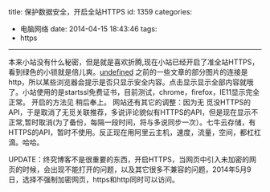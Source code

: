 title: 保护数据安全，开启全站HTTPS
id: 1359
categories:
  - 电脑网络
date: 2014-04-15 18:43:46
tags:
  - https
---

本来小站没有什么秘密，但是就是喜欢折腾,现在小站已经开启了准全站HTTPS，看到绿色的小锁就是倍儿爽。[undefined](https://ilidong.com/wp-content/uploads/2014/04/https.png)
之前的一些文章的部分图片的连接是http，所以某些浏览器会提示是否只显示安全内容。点击显示显示全部内容就哦了。小站使用的是startssl免费证书，目前测试，chrome，firefox，IE11显示完全正常。
开启的方法见 稍后奉上。
网站还有其它的调整：因为无 觅没HTTPS的API，于是取消了无觅关联推荐，多说评论貌似有HTTPS的API，但是现在显示不正常,暂时取消(为了备份，每隔一段时间，将与多说同步一次）。七牛云存储，有HTTPS的API，暂时不使用。反正现在用阿里云主机，速度，流量，空间，都杠杠滴。哈哈。

UPDATE：终究博客不是很重要的东西，开启HTTPS，当网页中引入未加密的网页的时候，会出现不能打开的问题，以及其它很多不兼容的问题，2014年5月9日，选择不强制加密网页，https和http同时可以访问。